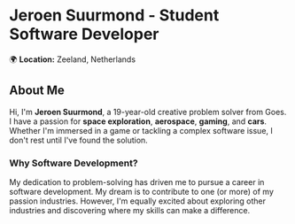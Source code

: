 # Jeroen Suurmond - Student Software Developer  

🌍 **Location:** Zeeland, Netherlands  

## About Me  

Hi, I'm **Jeroen Suurmond**, a 19-year-old creative problem solver from Goes. I have a passion for **space exploration**, **aerospace**, **gaming**, and **cars**. Whether I'm immersed in a game or tackling a complex software issue, I don't rest until I've found the solution.  

### Why Software Development?  
My dedication to problem-solving has driven me to pursue a career in software development. My dream is to contribute to one (or more) of my passion industries. However, I'm equally excited about exploring other industries and discovering where my skills can make a difference.  
